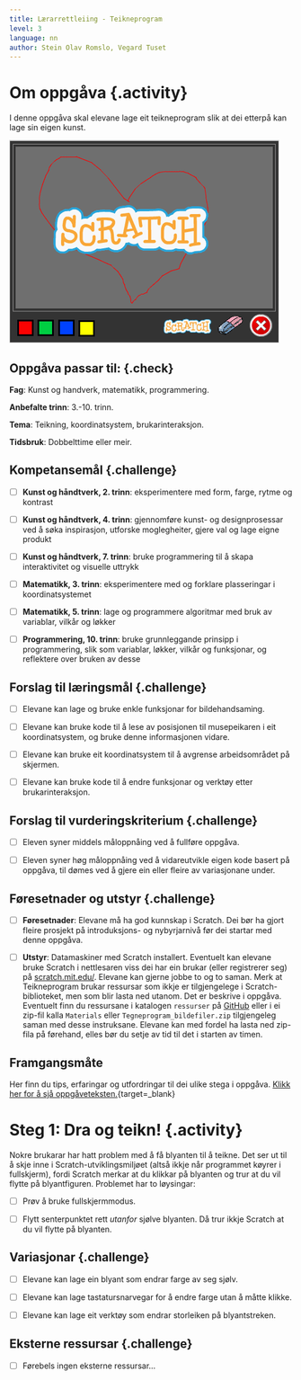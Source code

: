 ```yaml
---
title: Lærarrettleiing - Teikneprogram
level: 3
language: nn
author: Stein Olav Romslo, Vegard Tuset
---
```



# Om oppgåva {.activity}

I denne oppgåva skal elevane lage eit teikneprogram slik at dei etterpå kan lage
sin eigen kunst.

![Bilete av eit teikneprogram](tegneprogram.png)

## Oppgåva passar til: {.check}

__Fag__: Kunst og handverk, matematikk, programmering.

__Anbefalte trinn__: 3.-10. trinn.

__Tema__: Teikning, koordinatsystem, brukarinteraksjon.

__Tidsbruk__: Dobbelttime eller meir.

## Kompetansemål {.challenge}

- [ ] __Kunst og håndtverk, 2. trinn__: eksperimentere med form, farge, rytme og
      kontrast

- [ ] __Kunst og håndtverk, 4. trinn__: gjennomføre kunst- og designprosessar
      ved å søka inspirasjon, utforske moglegheiter, gjere val og lage eigne
      produkt

- [ ] __Kunst og håndtverk, 7. trinn__: bruke programmering til å skapa
      interaktivitet og visuelle uttrykk

- [ ] __Matematikk, 3. trinn__: eksperimentere med og forklare plasseringar i
      koordinatsystemet

- [ ] __Matematikk, 5. trinn__: lage og programmere algoritmar med bruk av  
      variablar, vilkår og løkker

- [ ] __Programmering, 10. trinn__: bruke grunnleggande prinsipp i
      programmering, slik som variablar, løkker, vilkår og funksjonar, og
      reflektere over bruken av desse

## Forslag til læringsmål {.challenge}

- [ ] Elevane kan lage og bruke enkle funksjonar for bildehandsaming.

- [ ] Elevane kan bruke kode til å lese av posisjonen til musepeikaren i eit
  koordinatsystem, og bruke denne informasjonen vidare.

- [ ] Elevane kan bruke eit koordinatsystem til å avgrense arbeidsområdet på
  skjermen.

- [ ] Elevane kan bruke kode til å endre funksjonar og verktøy etter
  brukarinteraksjon.

## Forslag til vurderingskriterium {.challenge}

- [ ] Eleven syner middels måloppnåing ved å fullføre oppgåva.

- [ ] Eleven syner høg måloppnåing ved å vidareutvikle eigen kode basert på
  oppgåva, til dømes ved å gjere ein eller fleire av variasjonane under.

## Føresetnader og utstyr {.challenge}

- [ ] __Føresetnader__: Elevane må ha god kunnskap i Scratch. Dei bør ha gjort
  fleire prosjekt på introduksjons- og nybyrjarnivå før dei startar med denne
  oppgåva.

- [ ] __Utstyr__: Datamaskiner med Scratch installert. Eventuelt kan elevane
  bruke Scratch i nettlesaren viss dei har ein brukar (eller registrerer seg) på
  [scratch.mit.edu/](https://scratch.mit.edu/). Elevane kan gjerne jobbe to og
  to saman. Merk at Teikneprogram brukar ressursar som ikkje er tilgjengelege i
  Scratch-biblioteket, men som blir lasta ned utanom. Det er beskrive i oppgåva.
  Eventuelt finn du ressursane i katalogen `ressurser` på
  [GitHub](https://github.com/kodeklubben/oppgaver/tree/master/src/scratch/)
  eller i ei zip-fil kalla `Materials` eller `Tegneprogram_bildefiler.zip`
  tilgjengeleg saman med desse instruksane. Elevane kan med fordel ha lasta ned
  zip-fila på førehand, elles bør du setje av tid til det i starten av timen.

## Framgangsmåte

Her finn du tips, erfaringar og utfordringar til dei ulike stega i oppgåva.
[Klikk her for å sjå
oppgåveteksten.](../tegneprogram/tegneprogram_nn.html){target=_blank}

# Steg 1: Dra og teikn! {.activity}

Nokre brukarar har hatt problem med å få blyanten til å teikne. Det ser ut til å
skje inne i Scratch-utviklingsmiljøet (altså ikkje når programmet køyrer i
fullskjerm), fordi Scratch merkar at du klikkar på blyanten og trur at du vil
flytte på blyantfiguren. Problemet har to løysingar:

- [ ] Prøv å bruke fullskjermmodus.

- [ ] Flytt senterpunktet rett *utanfor* sjølve blyanten. Då trur ikkje Scratch
  at du vil flytte på blyanten.

## Variasjonar {.challenge}

- [ ] Elevane kan lage ein blyant som endrar farge av seg sjølv.

- [ ] Elevane kan lage tastatursnarvegar for å endre farge utan å måtte klikke.

- [ ] Elevane kan lage eit verktøy som endrar storleiken på blyantstreken.

## Eksterne ressursar {.challenge}

- [ ] Førebels ingen eksterne ressursar...
